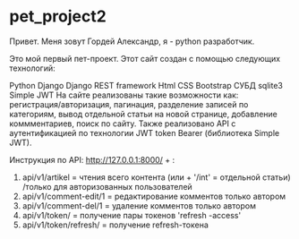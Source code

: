 # pet_project2


Привет. Меня зовут Гордей Александр,
я - python разработчик.

Это мой первый пет-проект. Этот сайт создан с помощью следующих технологий:

Python
Django
Django REST framework
Html
CSS
Bootstrap
СУБД sqlite3
Simple JWT
На сайте реализованы такие возможности как: регистрация/авторизация, пагинация, разделение записей по категориям, вывод отдельной статьи на новой странице, добавление коммментариев, поиск по сайту.
Также реализовано API с аутентификацией по технологии JWT token Bearer (библиотека Simple JWT).  

Инструкция по API: http://127.0.0.1:8000/ + :
1) api/v1/artikel = чтения всего контента (или + '/int' = отдельной статьи) /только для авторизованных пользователей
2) api/v1/comment-edit/1 = редактирование комментов только автором
3) api/v1/comment-del/1 = удаление комментов только автором
4) api/v1/token/ = получение пары токенов 'refresh -access'
5) api/v1/token/refresh/ = получение refresh-токена
